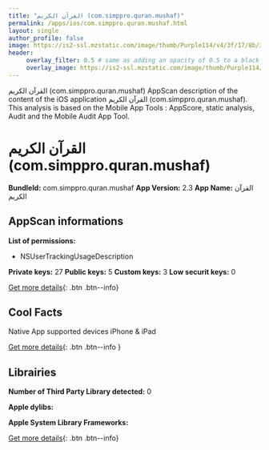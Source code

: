 ```yaml
---
title: "القرآن الكريم (com.simppro.quran.mushaf)"
permalink: /apps/ios/com.simppro.quran.mushaf.html
layout: single
author_profile: false
image: https://is2-ssl.mzstatic.com/image/thumb/Purple114/v4/3f/17/8b/3f178bc1-bdd8-382c-27f1-34c1ec4b01d0/AppIcon-1x_U007emarketing-0-7-0-85-220.png/512x512bb.jpg
header: 
     overlay_filter: 0.5 # same as adding an opacity of 0.5 to a black background
     overlay_image: https://is2-ssl.mzstatic.com/image/thumb/Purple114/v4/3f/17/8b/3f178bc1-bdd8-382c-27f1-34c1ec4b01d0/AppIcon-1x_U007emarketing-0-7-0-85-220.png/512x512bb.jpg
---
```

القرآن الكريم (com.simppro.quran.mushaf) AppScan description of the content of the iOS application القرآن الكريم (com.simppro.quran.mushaf). This analysis is based on the Mobile App Tools : AppScore, static analysis, Audit and the Mobile Audit App Tool.

# القرآن الكريم (com.simppro.quran.mushaf)

**BundleId:** com.simppro.quran.mushaf
**App Version:** 2.3
**App Name:** القرآن الكريم


## AppScan informations 

**List of permissions:** 
- NSUserTrackingUsageDescription
  
  
**Private keys:** 27
**Public keys:** 5
**Custom keys:** 3
**Low securit keys:** 0
  
[Get more details](/pricing.html){: .btn .btn--info}

## Cool Facts

Native App
supported devices iPhone & iPad
  
[Get more details](/pricing.html){: .btn .btn--info }

## Librairies 
**Number of Third Party Library detected:** 0


**Apple dylibs:**


**Apple System Library Frameworks:**


  
[Get more details](/pricing.html){: .btn .btn--info}

